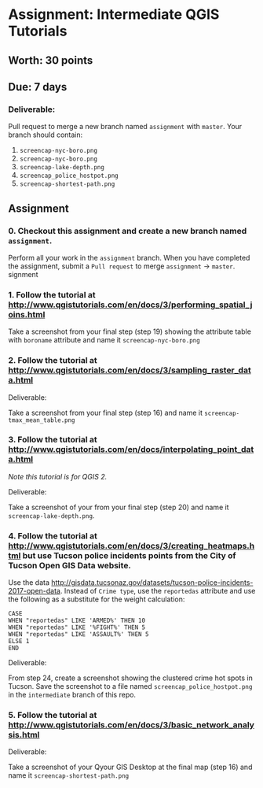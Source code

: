 # Assignment: Intermediate QGIS Tutorials
## Worth: 30 points
## Due: 7 days

### Deliverable:
Pull request to merge a new branch named `assignment` with `master`. Your branch should contain:

1. `screencap-nyc-boro.png`
2. `screencap-nyc-boro.png`
3. `screencap-lake-depth.png`
4. `screencap_police_hostpot.png`
5. `screencap-shortest-path.png`

## Assignment

### 0. Checkout this assignment and create a new branch named `assignment`.
Perform all your work in the `assignment` branch. When you have completed the assignment, submit a `Pull request` to merge `assignment` -> `master`.
signment

### 1. Follow the tutorial at http://www.qgistutorials.com/en/docs/3/performing_spatial_joins.html

Take a screenshot from your final step (step 19) showing the attribute table with `boroname` attribute and name it `screencap-nyc-boro.png`

### 2. Follow the tutorial at http://www.qgistutorials.com/en/docs/3/sampling_raster_data.html

Deliverable:

Take a screenshot from your final step (step 16) and name it `screencap-tmax_mean_table.png`

### 3. Follow the tutorial at http://www.qgistutorials.com/en/docs/interpolating_point_data.html 

_Note this tutorial is for QGIS 2._

Deliverable:

Take a screenshot of your from your final step (step 20) and name it `screencap-lake-depth.png`.

### 4. Follow the tutorial at http://www.qgistutorials.com/en/docs/3/creating_heatmaps.html but use Tucson police incidents points from the City of Tucson Open GIS Data website.

Use the data http://gisdata.tucsonaz.gov/datasets/tucson-police-incidents-2017-open-data.
Instead of `Crime type`, use the `reportedas` attribute and use the following as a substitute for the weight calculation:
```
CASE
WHEN "reportedas" LIKE 'ARMED%' THEN 10
WHEN "reportedas" LIKE '%FIGHT%' THEN 5
WHEN "reportedas" LIKE 'ASSAULT%' THEN 5
ELSE 1
END
```
Deliverable:

From step 24, create a screenshot showing the clustered crime hot spots in Tucson. Save the screenshot to a file named `screencap_police_hostpot.png` in the `intermediate` branch of this repo.

### 5. Follow the tutorial at http://www.qgistutorials.com/en/docs/3/basic_network_analysis.html

Deliverable:

Take a screenshot of your Qyour GIS Desktop at the final map (step 16) and name it `screencap-shortest-path.png`


